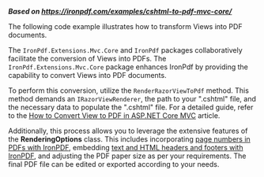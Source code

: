 ***Based on <https://ironpdf.com/examples/cshtml-to-pdf-mvc-core/>***

The following code example illustrates how to transform Views into PDF documents.

The `IronPdf.Extensions.Mvc.Core` and `IronPdf` packages collaboratively facilitate the conversion of Views into PDFs. The `IronPdf.Extensions.Mvc.Core` package enhances IronPdf by providing the capability to convert Views into PDF documents.

To perform this conversion, utilize the `RenderRazorViewToPdf` method. This method demands an `IRazorViewRenderer`, the path to your ".cshtml" file, and the necessary data to populate the ".cshtml" file. For a detailed guide, refer to the [How to Convert View to PDF in ASP.NET Core MVC](https://ironpdf.com/how-to/cshtml-to-pdf-mvc-core/) article.

Additionally, this process allows you to leverage the extensive features of the **RenderingOptions** class. This includes incorporating [page numbers in PDFs with IronPDF](https://ironpdf.com/how-to/add-page-numbers-to-existing-pdf/), embedding [text and HTML headers and footers with IronPDF](https://ironpdf.com/how-to/add-headers-and-footers-using-html-in-csharp/), and adjusting the PDF paper size as per your requirements. The final PDF file can be edited or exported according to your needs.